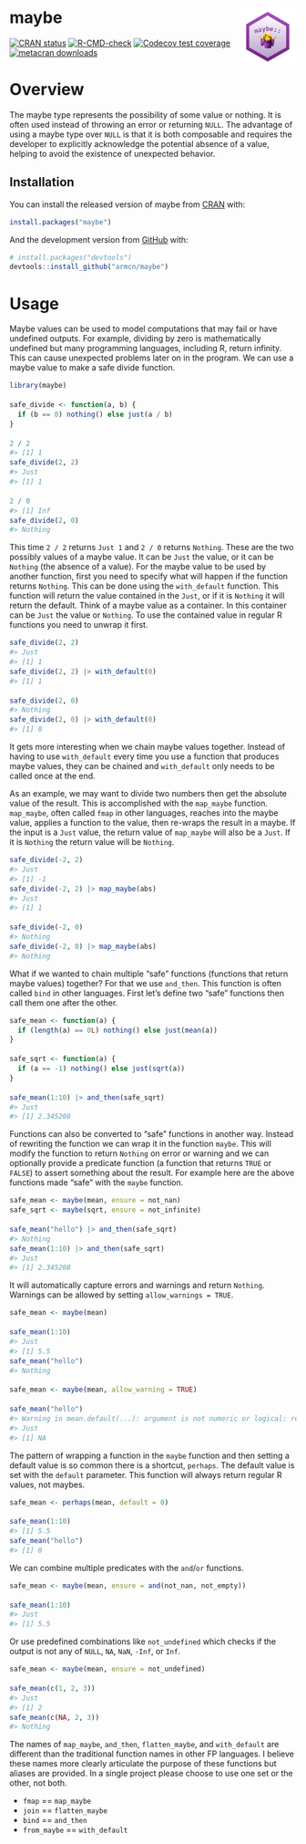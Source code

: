 
<!-- README.md is generated from README.Rmd. Please edit that file -->

# maybe <img src="man/figures/hex.png" align="right" style="width: 20%;"/>

<!-- badges: start -->

[![CRAN
status](https://www.r-pkg.org/badges/version/maybe)](https://CRAN.R-project.org/package=maybe)
[![R-CMD-check](https://github.com/armcn/maybe/workflows/R-CMD-check/badge.svg)](https://github.com/armcn/maybe/actions)
[![Codecov test
coverage](https://codecov.io/gh/armcn/maybe/branch/main/graph/badge.svg)](https://codecov.io/gh/armcn/maybe?branch=main)
[![metacran
downloads](https://cranlogs.r-pkg.org/badges/maybe)](https://cran.r-project.org/package=maybe)

<!-- badges: end -->

# Overview

The maybe type represents the possibility of some value or nothing. It
is often used instead of throwing an error or returning `NULL`. The
advantage of using a maybe type over `NULL` is that it is both
composable and requires the developer to explicitly acknowledge the
potential absence of a value, helping to avoid the existence of
unexpected behavior.

## Installation

You can install the released version of maybe from
[CRAN](https://CRAN.R-project.org) with:

``` r
install.packages("maybe")
```

And the development version from [GitHub](https://github.com/) with:

``` r
# install.packages("devtools")
devtools::install_github("armcn/maybe")
```

# Usage

Maybe values can be used to model computations that may fail or have
undefined outputs. For example, dividing by zero is mathematically
undefined but many programming languages, including R, return infinity.
This can cause unexpected problems later on in the program. We can use a
maybe value to make a safe divide function.

``` r
library(maybe)

safe_divide <- function(a, b) {
  if (b == 0) nothing() else just(a / b)
}

2 / 2
#> [1] 1
safe_divide(2, 2)
#> Just
#> [1] 1

2 / 0
#> [1] Inf
safe_divide(2, 0)
#> Nothing
```

This time `2 / 2` returns `Just 1` and `2 / 0` returns `Nothing`. These
are the two possibly values of a maybe value. It can be `Just` the
value, or it can be `Nothing` (the absence of a value). For the maybe
value to be used by another function, first you need to specify what
will happen if the function returns `Nothing`. This can be done using
the `with_default` function. This function will return the value
contained in the `Just`, or if it is `Nothing` it will return the
default. Think of a maybe value as a container. In this container can be
`Just` the value or `Nothing`. To use the contained value in regular R
functions you need to unwrap it first.

``` r
safe_divide(2, 2)
#> Just
#> [1] 1
safe_divide(2, 2) |> with_default(0)
#> [1] 1

safe_divide(2, 0)
#> Nothing
safe_divide(2, 0) |> with_default(0)
#> [1] 0
```

It gets more interesting when we chain maybe values together. Instead of
having to use `with_default` every time you use a function that produces
maybe values, they can be chained and `with_default` only needs to be
called once at the end.

As an example, we may want to divide two numbers then get the absolute
value of the result. This is accomplished with the `map_maybe` function.
`map_maybe`, often called `fmap` in other languages, reaches into the
maybe value, applies a function to the value, then re-wraps the result
in a maybe. If the input is a `Just` value, the return value of
`map_maybe` will also be a `Just`. If it is `Nothing` the return value
will be `Nothing`.

``` r
safe_divide(-2, 2)
#> Just
#> [1] -1
safe_divide(-2, 2) |> map_maybe(abs)
#> Just
#> [1] 1

safe_divide(-2, 0)
#> Nothing
safe_divide(-2, 0) |> map_maybe(abs)
#> Nothing
```

What if we wanted to chain multiple “safe” functions (functions that
return maybe values) together? For that we use `and_then`. This function
is often called `bind` in other languages. First let’s define two “safe”
functions then call them one after the other.

``` r
safe_mean <- function(a) {
  if (length(a) == 0L) nothing() else just(mean(a))
}

safe_sqrt <- function(a) {
  if (a == -1) nothing() else just(sqrt(a))
}

safe_mean(1:10) |> and_then(safe_sqrt)
#> Just
#> [1] 2.345208
```

Functions can also be converted to “safe” functions in another way.
Instead of rewriting the function we can wrap it in the function
`maybe`. This will modify the function to return `Nothing` on error or
warning and we can optionally provide a predicate function (a function
that returns `TRUE` or `FALSE`) to assert something about the result.
For example here are the above functions made “safe” with the `maybe`
function.

``` r
safe_mean <- maybe(mean, ensure = not_nan)
safe_sqrt <- maybe(sqrt, ensure = not_infinite)

safe_mean("hello") |> and_then(safe_sqrt)
#> Nothing
safe_mean(1:10) |> and_then(safe_sqrt)
#> Just
#> [1] 2.345208
```

It will automatically capture errors and warnings and return `Nothing`.
Warnings can be allowed by setting `allow_warnings = TRUE`.

``` r
safe_mean <- maybe(mean)

safe_mean(1:10)
#> Just
#> [1] 5.5
safe_mean("hello")
#> Nothing

safe_mean <- maybe(mean, allow_warning = TRUE)

safe_mean("hello")
#> Warning in mean.default(...): argument is not numeric or logical: returning NA
#> Just
#> [1] NA
```

The pattern of wrapping a function in the `maybe` function and then
setting a default value is so common there is a shortcut, `perhaps`. The
default value is set with the `default` parameter. This function will
always return regular R values, not maybes.

``` r
safe_mean <- perhaps(mean, default = 0)

safe_mean(1:10)
#> [1] 5.5
safe_mean("hello")
#> [1] 0
```

We can combine multiple predicates with the `and`/`or` functions.

``` r
safe_mean <- maybe(mean, ensure = and(not_nan, not_empty))

safe_mean(1:10)
#> Just
#> [1] 5.5
```

Or use predefined combinations like `not_undefined` which checks if the
output is not any of `NULL`, `NA`, `NaN`, `-Inf`, or `Inf`.

``` r
safe_mean <- maybe(mean, ensure = not_undefined)

safe_mean(c(1, 2, 3))
#> Just
#> [1] 2
safe_mean(c(NA, 2, 3))
#> Nothing
```

The names of `map_maybe`, `and_then`, `flatten_maybe`, and
`with_default` are different than the traditional function names in
other FP languages. I believe these names more clearly articulate the
purpose of these functions but aliases are provided. In a single project
please choose to use one set or the other, not both.

-   `fmap` == `map_maybe`
-   `join` == `flatten_maybe`
-   `bind` == `and_then`
-   `from_maybe` == `with_default`
